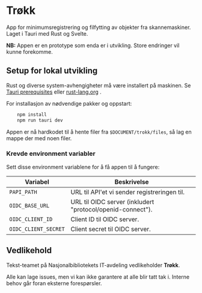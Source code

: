 # Trøkk

App for minimumsregistrering og filfytting av objekter fra skannemaskiner.
Laget i Tauri med Rust og Svelte.

**NB:** Appen er en prototype som enda er i utvikling. Store endringer vil kunne forekomme.


## Setup for lokal utvikling
Rust og diverse system-avhengigheter må være installert på maskinen. Se [Tauri prerequisites](https://tauri.app/v1/guides/getting-started/prerequisites/) eller [rust-lang.org](https://www.rust-lang.org/tools/install) .

For installasjon av nødvendige pakker og oppstart:

```bash
    npm install
    npm run tauri dev
```

Appen er nå hardkodet til å hente filer fra ```$DOCUMENT/trokk/files```, så lag en mappe der med noen filer.


### Krevde environment variabler

Sett disse environment variablene for å få appen til å fungere:

| Variabel             | Beskrivelse                                                |
|----------------------|------------------------------------------------------------|
| `PAPI_PATH`          | URL til API'et vi sender registreringen til.               |
| `OIDC_BASE_URL`      | URL til OIDC server (inkludert "protocol/openid-connect"). |
| `OIDC_CLIENT_ID`     | Client ID til OIDC server.                                 |
| `OIDC_CLIENT_SECRET` | Client secret til OIDC server.                             |



## Vedlikehold

Tekst-teamet på Nasjonalbibliotekets IT-avdeling vedlikeholder **Trøkk**.

Alle kan lage issues, men vi kan ikke garantere at alle blir tatt tak i. Interne behov går foran eksterne forespørsler.
